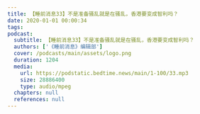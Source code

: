 ```yaml
---
title: 【睡前消息33】不是准备骚乱就是在骚乱，香港要变成智利吗？
date: 2020-01-01 00:00:34
tags:
podcast:
  subtitle: 【睡前消息33】不是准备骚乱就是在骚乱，香港要变成智利吗？
  authors: ['《睡前消息》编辑部']
  cover: /podcasts/main/assets/logo.png
  duration: 1204
  media:
    url: https://podstatic.bedtime.news/main/1-100/33.mp3
    size: 28886400
    type: audio/mpeg
  chapters: null
  references: null
---
```

